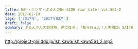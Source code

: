 ```yaml
---
title: 石川・ホンマ・ぶるんのBe-SIDE Your Life! vol.561-2
date: 2017-02-10
tags: ['2017年', '2017年02月']
draft: false
summary: ぶるんさんの野球熱、遂に復活！「知らねぇよ！人生相談」SAITO
---
```


http://project-phi.ddo.jp/ishikawa/ishikawa561_2.mp3
